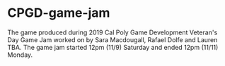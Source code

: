 # CPGD-game-jam
The game produced during 2019 Cal Poly Game Development Veteran's Day Game Jam worked on by Sara Macdougall, Rafael Dolfe and Lauren TBA. The game jam started 12pm (11/9) Saturday and ended 12pm (11/11) Monday.
